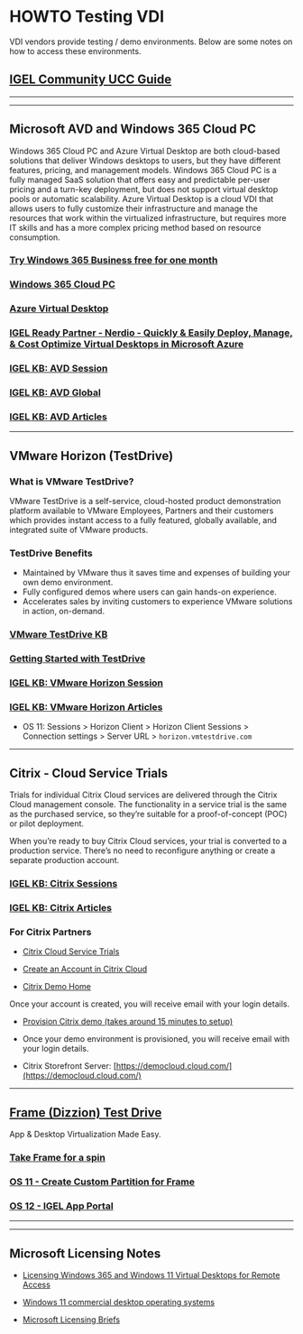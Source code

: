 # HOWTO Testing VDI

VDI vendors provide testing / demo environments. Below are some notes on how to access these environments.

<!---
## [IGEL Community UCC Guide](https://igel-community.github.io/IGEL-Docs-v02/Docs/HOWTO-UCC/)
-->

## [IGEL Community UCC Guide](HOWTO-UCC-Guide.md)

----------

-----

## Microsoft AVD and Windows 365 Cloud PC

Windows 365 Cloud PC and Azure Virtual Desktop are both cloud-based solutions that deliver Windows desktops to users, but they have different features, pricing, and management models. Windows 365 Cloud PC is a fully managed SaaS solution that offers easy and predictable per-user pricing and a turn-key deployment, but does not support virtual desktop pools or automatic scalability. Azure Virtual Desktop is a cloud VDI that allows users to fully customize their infrastructure and manage the resources that work within the virtualized infrastructure, but requires more IT skills and has a more complex pricing method based on resource consumption.

### [Try Windows 365 Business free for one month](https://www.microsoft.com/en-us/windows-365/business/windows-365-free-trial-b)

### [Windows 365 Cloud PC](https://www.microsoft.com/en-us/windows-365)

### [Azure Virtual Desktop](https://azure.microsoft.com/en-us/products/virtual-desktop)

### [IGEL Ready Partner - Nerdio - Quickly & Easily Deploy, Manage, & Cost Optimize Virtual Desktops in Microsoft Azure](https://getnerdio.com/)

### [IGEL KB: AVD Session](https://kb.igel.com/igelos-11.09/en/avd-session-101061382.html)

### [IGEL KB: AVD Global](https://kb.igel.com/igelos-11.09/en/avd-global-101061379.html)

### [IGEL KB: AVD Articles](https://kb.igel.com/igelos-11.09/en/microsoft-azure-virtual-desktop-avd-101059452.html)

-----

## VMware Horizon (TestDrive)

### What is VMware TestDrive?

VMware TestDrive is a self-service, cloud-hosted product demonstration platform available to VMware Employees, Partners and their customers which provides instant access to a fully featured, globally available, and integrated suite of VMware products.

### TestDrive Benefits

- Maintained by VMware thus it saves time and expenses of building your own demo environment.
- Fully configured demos where users can gain hands-on experience.
- Accelerates sales by inviting customers to experience VMware solutions in action, on-demand.

### [VMware TestDrive KB](https://kb.vmtestdrive.com/)

### [Getting Started with TestDrive](https://kb.vmtestdrive.com/a/1543022-getting-started-with-testdrive)

### [IGEL KB: VMware Horizon Session](https://kb.igel.com/igelos-11.09/en/horizon-client-session-101061117.html)

### [IGEL KB:  VMware Horizon Articles](https://kb.igel.com/igelos-11.09/en/vmware-horizon-101059377.html)

<!---
- OS 11: Sessions > Horizon Client > Horizon Client Sessions > Connection settings > Server URL > `horizon.discovery.vmware.com`
-->

- OS 11: Sessions > Horizon Client > Horizon Client Sessions > Connection settings > Server URL > `horizon.vmtestdrive.com`

-----

## Citrix  - Cloud Service Trials

Trials for individual Citrix Cloud services are delivered through the Citrix Cloud management console. The functionality in a service trial is the same as the purchased service, so they’re suitable for a proof-of-concept (POC) or pilot deployment.

When you’re ready to buy Citrix Cloud services, your trial is converted to a production service. There’s no need to reconfigure anything or create a separate production account.

### [IGEL KB: Citrix Sessions](https://kb.igel.com/igelos-11.09/en/citrix-101060984.html)

### [IGEL KB: Citrix Articles](https://kb.igel.com/igelos-11.09/en/citrix-101059202.html)

### For Citrix Partners

- [Citrix Cloud Service Trials](https://docs.citrix.com/en-us/citrix-cloud/overview/citrix-cloud-service-trials.html)

- [Create an Account in Citrix Cloud](https://www.citrix.com/welcome/create-account.html)

- [Citrix Demo Home](https://demo.citrix.com)

Once your account is created, you will receive email with your login details.

- [Provision Citrix demo (takes around 15 minutes to setup)](https://demo.citrix.com/provision)

- Once your demo environment is provisioned, you will receive email with your login details.

<!---
- Citrix Storefront Server: [https://demo.cloud.com/](https://demo.cloud.com/)
-->
- Citrix Storefront Server: [https://democloud.cloud.com/](https://democloud.cloud.com/)

-----

## [Frame (Dizzion) Test Drive](https://www.dizzion.com/)

App & Desktop Virtualization Made Easy.

### [Take Frame for a spin](https://www.dizzion.com/test-drive)

### [OS 11 - Create Custom Partition for Frame](https://github.com/IGEL-Community/IGEL-Custom-Partitions/tree/master/CP_Source/Apps/Frame)

### [OS 12 - IGEL App Portal](https://app.igel.com/#/api/frame)

-----

-----

## Microsoft Licensing Notes

- [Licensing Windows 365 and Windows 11 Virtual Desktops for
Remote Access](https://wwlpdocumentsearch.blob.core.windows.net/prodv2/Licensing_brief_PLT_Licensing%20Windows%20365%20and%20Windows%2011%20Virtual%20Desktops%20for%20Remote%20Access.pdf)

- [Windows 11 commercial desktop operating systems](https://wwlpdocumentsearch.blob.core.windows.net/prodv2/Windows_11_Commercial_Licensing_Guide.pdf)

- [Microsoft Licensing Briefs](https://www.microsoft.com/licensing/docs/view/Licensing-Briefs)